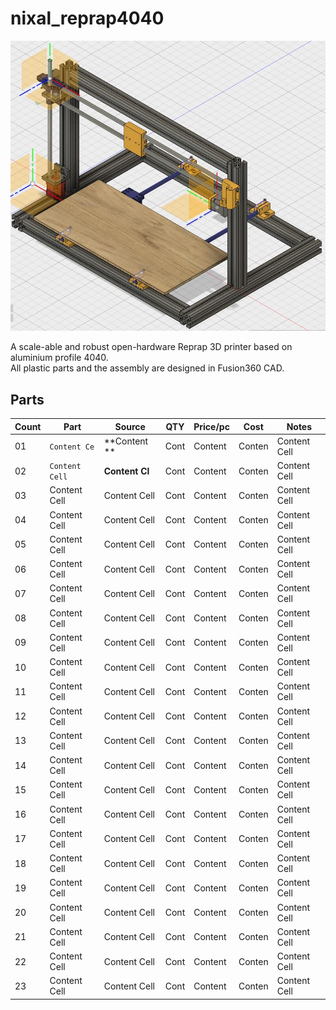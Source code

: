 # nixal_reprap4040   


![nixal i3](nixal_reprap4040_asm.jpg "nixal_reprap4040 3D printer")  

A scale-able and robust  open-hardware Reprap 3D printer based on aluminium profile 4040.  
All plastic parts and the assembly are designed in Fusion360 CAD.




## Parts 

Count|Part          | Source        | QTY |Price/pc|Cost   | Notes                             |
-----|--------------|---------------|-----|--------|-------| ----------------------------------|
  01 |`Content Ce`  | **Content **  | Cont|Content | Conten| Content Cell                      |
  02 |`Content Cell`| **Content Cl**| Cont|Content | Conten| Content Cell                      |
  03 |Content Cell  | Content Cell  | Cont|Content | Conten| Content Cell                      |
  04 |Content Cell  | Content Cell  | Cont|Content | Conten| Content Cell                      |
  05 |Content Cell  | Content Cell  | Cont|Content | Conten| Content Cell                      |
  06 |Content Cell  | Content Cell  | Cont|Content | Conten| Content Cell                      |
  07 |Content Cell  | Content Cell  | Cont|Content | Conten| Content Cell                      |
  08 |Content Cell  | Content Cell  | Cont|Content | Conten| Content Cell                      |
  09 |Content Cell  | Content Cell  | Cont|Content | Conten| Content Cell                      |
  10 |Content Cell  | Content Cell  | Cont|Content | Conten| Content Cell                      |
  11 |Content Cell  | Content Cell  | Cont|Content | Conten| Content Cell                      |
  12 |Content Cell  | Content Cell  | Cont|Content | Conten| Content Cell                      |
  13 |Content Cell  | Content Cell  | Cont|Content | Conten| Content Cell                      |
  14 |Content Cell  | Content Cell  | Cont|Content | Conten| Content Cell                      |
  15 |Content Cell  | Content Cell  | Cont|Content | Conten| Content Cell                      |
  16 |Content Cell  | Content Cell  | Cont|Content | Conten| Content Cell                      |
  17 |Content Cell  | Content Cell  | Cont|Content | Conten| Content Cell                      |
  18 |Content Cell  | Content Cell  | Cont|Content | Conten| Content Cell                      |
  19 |Content Cell  | Content Cell  | Cont|Content | Conten| Content Cell                      |
  20 |Content Cell  | Content Cell  | Cont|Content | Conten| Content Cell                      |
  21 |Content Cell  | Content Cell  | Cont|Content | Conten| Content Cell                      |
  22 |Content Cell  | Content Cell  | Cont|Content | Conten| Content Cell                      |
  23 |Content Cell  | Content Cell  | Cont|Content | Conten| Content Cell                      |